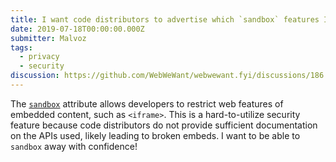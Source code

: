 ```yaml
---
title: I want code distributors to advertise which `sandbox` features I can safely restrict
date: 2019-07-18T00:00:00.000Z
submitter: Malvoz
tags:
  - privacy
  - security
discussion: https://github.com/WebWeWant/webwewant.fyi/discussions/186
---
```


The [`sandbox`](https://html.spec.whatwg.org/multipage/iframe-embed-object.html#attr-iframe-sandbox) attribute allows developers to restrict web features of embedded content, such as `<iframe>`. This is a hard-to-utilize security feature because code distributors do not provide sufficient documentation on the APIs used, likely leading to broken embeds. I want to be able to `sandbox` away with confidence!
